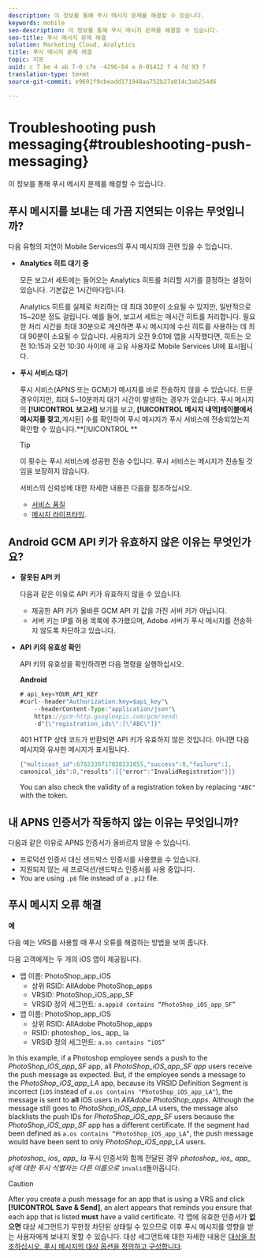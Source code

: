 ```yaml
---
description: 이 정보를 통해 푸시 메시지 문제를 해결할 수 있습니다.
keywords: mobile
seo-description: 이 정보를 통해 푸시 메시지 문제를 해결할 수 있습니다.
seo-title: 푸시 메시지 문제 해결
solution: Marketing Cloud, Analytics
title: 푸시 메시지 문제 해결
topic: 지표
uuid: c 7 be 4 ab 7-0 cfe -4296-84 a 8-01412 f 4 fd 93 f
translation-type: tm+mt
source-git-commit: e9691f9cbeadd171948aa752b27a014c3ab254d6

---
```



# Troubleshooting push messaging{#troubleshooting-push-messaging}

이 정보를 통해 푸시 메시지 문제를 해결할 수 있습니다.

## 푸시 메시지를 보내는 데 가끔 지연되는 이유는 무엇입니까?

다음 유형의 지연이 Mobile Services의 푸시 메시지와 관련 있을 수 있습니다.

* **Analytics 히트 대기 중**

   모든 보고서 세트에는 들어오는 Analytics 히트를 처리할 시기를 결정하는 설정이 있습니다. 기본값은 1시간마다입니다.

   Analytics 히트를 실제로 처리하는 데 최대 30분이 소요될 수 있지만, 일반적으로 15~20분 정도 걸립니다. 예를 들어, 보고서 세트는 매시간 히트를 처리합니다. 필요한 처리 시간을 최대 30분으로 계산하면 푸시 메시지에 수신 히트를 사용하는 데 최대 90분이 소요될 수 있습니다. 사용자가 오전 9:01에 앱을 시작했다면, 히트는 오전 10:15과 오전 10:30 사이에 새 고유 사용자로 Mobile Services UI에 표시됩니다.

* **푸시 서비스 대기**

   푸시 서비스(APNS 또는 GCM)가 메시지를 바로 전송하지 않을 수 있습니다. 드문 경우이지만, 최대 5~10분까지 대기 시간이 발생하는 경우가 있습니다. 푸시 메시지의 **[!UICONTROL 보고서]** 보기를 보고, **[!UICONTROL 메시지 내역]테이블에서 메시지를 찾고,**&#x200B;게시된] 수를 확인하여 푸시 메시지가 푸시 서비스에 전송되었는지 확인할 수 있습니다.**[!UICONTROL **

   >[!TIP]
   >
   >이 횟수는 푸시 서비스에 성공한 전송 수입니다. 푸시 서비스는 메시지가 전송될 것임을 보장하지 않습니다.

   서비스의 신뢰성에 대한 자세한 내용은 다음을 참조하십시오.

   * [서비스 품질](https://developer.apple.com/library/content/documentation/NetworkingInternet/Conceptual/RemoteNotificationsPG/APNSOverview.html#//apple_ref/doc/uid/TP40008194-CH8-SW5l)
   * [메시지 라이프타임](https://developers.google.com/cloud-messaging/concept-options#lifetime).

## Android GCM API 키가 유효하지 않은 이유는 무엇인가요?

* **잘못된 API 키**

   다음과 같은 이유로 API 키가 유효하지 않을 수 있습니다.

   * 제공한 API 키가 올바른 GCM API 키 값을 가진 서버 키가 아닙니다.
   * 서버 키는 IP를 허용 목록에 추가했으며, Adobe 서버가 푸시 메시지를 전송하지 않도록 차단하고 있습니다.

* **API 키의 유효성 확인**

   API 키의 유효성을 확인하려면 다음 명령을 실행하십시오.

   **Android**

   ```java
   # api_key=YOUR_API_KEY
   #curl--header"Authorization:key=$api_key"\
       --headerContent-Type:"application/json"\ 
       https://gcm-http.googleapis.com/gcm/send\
       -d"{\"registration_ids\":[\"ABC\"]}"
   ```

   401 HTTP 상태 코드가 반환되면 API 키가 유효하지 않은 것입니다. 아니면 다음 메시지와 유사한 메시지가 표시됩니다.

   ```java
   {"multicast_id":6782339717028231855,"success":0,"failure":1,
   canonical_ids":0,"results":[{"error":"InvalidRegistration"}]}
   ```

   You can also check the validity of a registration token by replacing `"ABC"` with the token.

## 내 APNS 인증서가 작동하지 않는 이유는 무엇입니까?

다음과 같은 이유로 APNS 인증서가 올바르지 않을 수 있습니다.

* 프로덕션 인증서 대신 샌드박스 인증서를 사용했을 수 있습니다.
* 지원되지 않는 새 프로덕션/샌드박스 인증서를 사용 중입니다.
* You are using `.p8` file instead of a `.p12` file.

## 푸시 메시지 오류 해결

**예**

다음 예는 VRS를 사용할 때 푸시 오류를 해결하는 방법을 보여 줍니다.

다음 고객에게는 두 개의 iOS 앱이 제공됩니다.

* 앱 이름: PhotoShop_app_iOS
   * 상위 RSID: AllAdobe PhotoShop_apps
   * VRSID: PhotoShop_iOS_app_SF
   * VRSID 정의 세그먼트: `a.appid contains “PhotoShop_iOS_app_SF”`
* 앱 이름: PhotoShop_app_iOS
   * 상위 RSID: AllAdobe PhotoShop_apps
   * RSID: photoshop_ ios_ app_ la
   * VRSID 정의 세그먼트: `a.os contains “iOS”`

In this example, if a Photoshop employee sends a push to the *PhotoShop_iOS_app_SF* app, all *PhotoShop_iOS_app_SF app* users receive the push message as expected. But, if the employee sends a message to the *PhotoShop_iOS_app_LA* app, because its VRSID Definition Segment is incorrect (`iOS` instead of `a.os contains "PhotoShop_iOS_app_LA"`), the message is sent to **all** iOS users in *AllAdobe PhotoShop_apps*. Although the message still goes to *PhotoShop_iOS_app_LA* users, the message also blacklists the push IDs for *PhotoShop_iOS_app_SF* users because the *PhotoShop_iOS_app_SF* app has a different certificate. If the segment had been defined as `a.os contains “PhotoShop_iOS_app_LA”`, the push message would have been sent to only *PhotoShop_iOS_app_LA* users.

*photoshop_ ios_ app_ la* 푸시 인증서와 함께 전달된 경우 *photoshop_ ios_ app_ sf에 대한 푸시 식별자는 다른 이름으로* `invalid`돌아옵니다.

>[!CAUTION]
>
>After you create a push message for an app that is using a VRS and click **[!UICONTROL Save &amp; Send]**, an alert appears that reminds you ensure that each app that is listed **must** have a valid certificate. 각 앱에 유효한 인증서가 **없으면** 대상 세그먼트가 무한정 차단된 상태일 수 있으므로 이후 푸시 메시지를 영향을 받는 사용자에게 보내지 못할 수 있습니다. 대상 세그먼트에 대한 자세한 내용은 [대상을 참조하십시오. 푸시 메시지의 대상 옵션을 정의하고 구성합니다](/help/using/in-app-messaging/t-create-push-message/c-audience-push-message.md).
